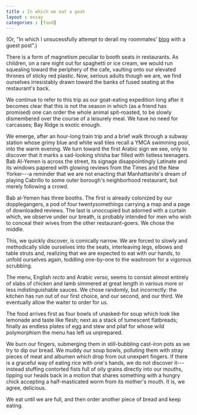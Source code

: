```yaml
---
title : In which we eat a goat
layout : essay
categories : [food]
---
```


(Or, "In which I unsucessfully attempt to derail my roommates'
[blog](http://allovernewyork.blogspot.com/) with a guest post".)

<p class='offset'>There is a form of magnetism peculiar to booth seats in
restaurants. As children, on a rare night out for spaghetti or ice cream, we
would run squealing toward the periphery of the cafe, vaulting onto our elevated
thrones of sticky red plastic. Now, serious adults though we are, we find
ourselves irresistably drawn toward the banks of fused seating at the
restaurant's back.</p>

We continue to refer to this trip as our goat-eating expedition long after it
becomes clear that this is not the season in which (as a friend has promised)
one can order the whole animal spit-roasted, to be slowly dismembered over the
course of a leisurely meal. We have no need for carcasses; Bay Ridge is exotic
enough.

We emerge, after an hour-long train trip and a brief walk through a subway
station whose grimy blue and white wall tiles recall a YMCA swimming pool, into
the warm evening. We turn toward the first Arabic sign we see, only to discover
that it marks a sad-looking shisha bar filled with listless teenagers. Bab
Al-Yemen is across the street, its signage disappointingly Latinate and its
windows papered with glowing reviews from the Times and the New Yorker---a
reminder that we are not enacting that Manhattanite's dream of playing Cabrillo
to some outer borough's neighborhood restaurant, but merely following a crowd.

Bab al-Yemen has three booths. The first is already colonized by our
dopplegangers, a pod of four twentysomethings carrying a map and a page of
downloaded reviews. The last is unoccupied but adorned with a curtain which, we
observe under our breath, is probably intended for men who wish to conceal their
wives from the other restaurant-goers. We chose the middle.

This, we quickly discover, is comically narrow. We are forced to slowly and
methodically slide ourselves into the seats, interleaving legs, elbows and table
struts and, realizing that we are expected to eat with our hands, to unfold
ourselves again, toddling one-by-one to the washroom for a vigorous scrubbing.

The menu, English _recto_ and Arabic _verso_, seems to consist almost entirely
of slabs of chicken and lamb simmered at great length in various more or less
indistinguishable sauces. We chose randomly, but incorrectly: the kitchen has
run out of our first choice, and our second, and our third. We eventually allow
the waiter to order for us.

The food arrives first as four bowls of unasked-for soup which look like
lemonade and taste like flesh; next as a stack of tumescent flatbreads; finally
as endless plates of egg and stew and pilaf for whose wild polymorphism the menu
has left us unprepared.

We burn our fingers, submerging them in still-bubbling cast-iron pots as we try
to dip our bread. We muddy our soup bowls, polluting them with stray pieces of
meat and albumen which drop from out unexpert fingers. If there is a graceful
way of eating rice with one's hands, we do not discover it---instead stuffing
contorted fists full of oily grains directly into our mouths, tipping our heads
back in a motion that shares something with a hungry chick accepting a
half-masticated worm from its mother's mouth. It is, we agree, delicious.

We eat until we are full, and then order another piece of bread and keep eating.

